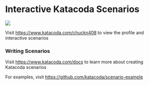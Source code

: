 # Interactive Katacoda Scenarios

[![](http://shields.katacoda.com/katacoda/chuckn408/count.svg)](https://www.katacoda.com/chuckn408 "Get your profile on Katacoda.com")

Visit https://www.katacoda.com/chuckn408 to view the profile and interactive scenarios

### Writing Scenarios
Visit https://www.katacoda.com/docs to learn more about creating Katacoda scenarios

For examples, visit https://github.com/katacoda/scenario-example
